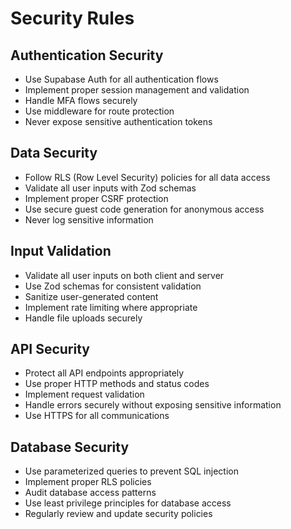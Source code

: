 # Security Rules

## Authentication Security
- Use Supabase Auth for all authentication flows
- Implement proper session management and validation
- Handle MFA flows securely
- Use middleware for route protection
- Never expose sensitive authentication tokens

## Data Security
- Follow RLS (Row Level Security) policies for all data access
- Validate all user inputs with Zod schemas
- Implement proper CSRF protection
- Use secure guest code generation for anonymous access
- Never log sensitive information

## Input Validation
- Validate all user inputs on both client and server
- Use Zod schemas for consistent validation
- Sanitize user-generated content
- Implement rate limiting where appropriate
- Handle file uploads securely

## API Security
- Protect all API endpoints appropriately
- Use proper HTTP methods and status codes
- Implement request validation
- Handle errors securely without exposing sensitive information
- Use HTTPS for all communications

## Database Security
- Use parameterized queries to prevent SQL injection
- Implement proper RLS policies
- Audit database access patterns
- Use least privilege principles for database access
- Regularly review and update security policies